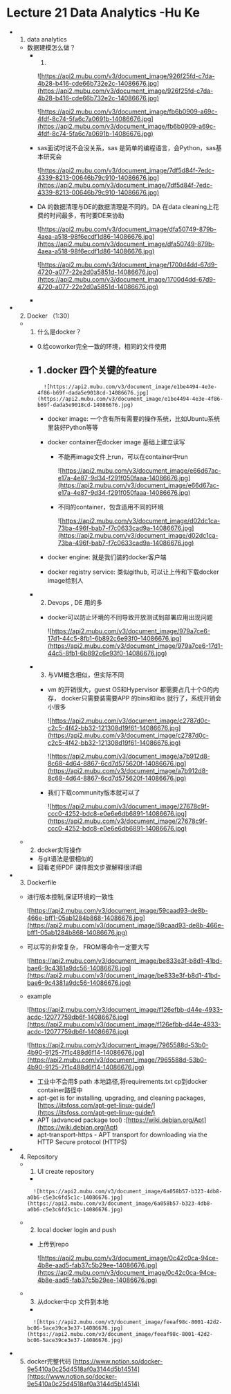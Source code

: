 # Lecture 21 Data Analytics -Hu Ke

- 1. data analytics
    - 数据建模怎么做？
        - 1.
            
            ![https://api2.mubu.com/v3/document_image/926f25fd-c7da-4b28-b416-cde66b732e2c-14086676.jpg](https://api2.mubu.com/v3/document_image/926f25fd-c7da-4b28-b416-cde66b732e2c-14086676.jpg)
            
            ![https://api2.mubu.com/v3/document_image/fb6b0909-a69c-4fdf-8c74-5fa6c7a0691b-14086676.jpg](https://api2.mubu.com/v3/document_image/fb6b0909-a69c-4fdf-8c74-5fa6c7a0691b-14086676.jpg)
            
        - sas面试时说不会没关系，sas 是简单的编程语言，会Python，sas基本研究会
            
            ![https://api2.mubu.com/v3/document_image/7df5d84f-7edc-4339-8213-00646b79c910-14086676.jpg](https://api2.mubu.com/v3/document_image/7df5d84f-7edc-4339-8213-00646b79c910-14086676.jpg)
            
        - DA 的数据清理与DE的数据清理是不同的。DA 在data cleaning上花费的时间最多，有时要DE来协助
            
            ![https://api2.mubu.com/v3/document_image/dfa50749-879b-4aea-a518-98f6ecdf1d86-14086676.jpg](https://api2.mubu.com/v3/document_image/dfa50749-879b-4aea-a518-98f6ecdf1d86-14086676.jpg)
            
            ![https://api2.mubu.com/v3/document_image/1700d4dd-67d9-4720-a077-22e2d0a5851d-14086676.jpg](https://api2.mubu.com/v3/document_image/1700d4dd-67d9-4720-a077-22e2d0a5851d-14086676.jpg)
            
        - 
- 2. Docker （1:30）
    - 1. 什么是docker？
        - 0.给coworker完全一致的环境，相同的文件使用
        - 1 .docker 四个关键的feature
            - 
                
                ![https://api2.mubu.com/v3/document_image/e1be4494-4e3e-4f86-b69f-dada5e9018cd-14086676.jpg](https://api2.mubu.com/v3/document_image/e1be4494-4e3e-4f86-b69f-dada5e9018cd-14086676.jpg)
                
            - docker image: 一个含有所有需要的操作系统，比如Ubuntu系统里装好Python等等
            - docker container在docker image 基础上建立读写
                - 不能再image文件上run，可以在container中run
                    
                    ![https://api2.mubu.com/v3/document_image/e66d67ac-e17a-4e87-9d34-f291f050faaa-14086676.jpg](https://api2.mubu.com/v3/document_image/e66d67ac-e17a-4e87-9d34-f291f050faaa-14086676.jpg)
                    
                - 不同的container，包含适用不同的环境
                    
                    ![https://api2.mubu.com/v3/document_image/d02dc1ca-73ba-496f-bab7-f7c0633cad9a-14086676.jpg](https://api2.mubu.com/v3/document_image/d02dc1ca-73ba-496f-bab7-f7c0633cad9a-14086676.jpg)
                    
            - docker engine: 就是我们装的docker客户端
            - docker registry service: 类似github, 可以让上传和下载docker image给别人
        - 2. Devops , DE 用的多
            - docker可以防止环境的不同导致开放测试到部署应用出现问题
                
                ![https://api2.mubu.com/v3/document_image/979a7ce6-17d1-44c5-8fb1-6b892c6e93f0-14086676.jpg](https://api2.mubu.com/v3/document_image/979a7ce6-17d1-44c5-8fb1-6b892c6e93f0-14086676.jpg)
                
        - 3. 与VM概念相似，但实际不同
            - vm 的开销很大，guest OS和Hypervisor 都需要占几十个G的内存， docker只需要装需要APP 的bins和libs 就行了，系统开销会小很多
                
                ![https://api2.mubu.com/v3/document_image/c2787d0c-c2c5-4f42-bb32-121308d19f61-14086676.jpg](https://api2.mubu.com/v3/document_image/c2787d0c-c2c5-4f42-bb32-121308d19f61-14086676.jpg)
                
                ![https://api2.mubu.com/v3/document_image/a7b912d8-8c68-4d64-8867-6cd7d575620f-14086676.jpg](https://api2.mubu.com/v3/document_image/a7b912d8-8c68-4d64-8867-6cd7d575620f-14086676.jpg)
                
            - 我们下载community版本就可以了
                
                ![https://api2.mubu.com/v3/document_image/27678c9f-ccc0-4252-bdc8-e0e6e6db6891-14086676.jpg](https://api2.mubu.com/v3/document_image/27678c9f-ccc0-4252-bdc8-e0e6e6db6891-14086676.jpg)
                
    - 2. docker实际操作
        - 与git语法是很相似的
        - 回看老师PDF 课件图文步骤解释很详细
- 3. Dockerfile
    - 进行版本控制,保证环境的一致性
        
        ![https://api2.mubu.com/v3/document_image/59caad93-de8b-466e-bff1-05ab1284b868-14086676.jpg](https://api2.mubu.com/v3/document_image/59caad93-de8b-466e-bff1-05ab1284b868-14086676.jpg)
        
    - 可以写的非常复杂， FROM等命令一定要大写
        
        ![https://api2.mubu.com/v3/document_image/be833e3f-b8d1-41bd-bae6-9c4381a9dc56-14086676.jpg](https://api2.mubu.com/v3/document_image/be833e3f-b8d1-41bd-bae6-9c4381a9dc56-14086676.jpg)
        
    - example
        
        ![https://api2.mubu.com/v3/document_image/f126efbb-d44e-4933-acdc-12077759db6f-14086676.jpg](https://api2.mubu.com/v3/document_image/f126efbb-d44e-4933-acdc-12077759db6f-14086676.jpg)
        
        ![https://api2.mubu.com/v3/document_image/7965588d-53b0-4b90-9125-7f1c488d6f14-14086676.jpg](https://api2.mubu.com/v3/document_image/7965588d-53b0-4b90-9125-7f1c488d6f14-14086676.jpg)
        
        - 工业中不会用$ path 本地路径,将requirements.txt cp到docker container路径中
        - apt-get is for installing, upgrading, and cleaning packages, [https://itsfoss.com/apt-get-linux-guide/](https://itsfoss.com/apt-get-linux-guide/)
        - APT (advanced package tool) :[https://wiki.debian.org/Apt](https://wiki.debian.org/Apt)
        - apt-transport-https - APT transport for downloading via the HTTP Secure protocol (HTTPS)
- 4. Repository
    - 1. UI create repository
        - 
            
            ![https://api2.mubu.com/v3/document_image/6a058b57-b323-4db8-a0b6-c5e3c6fd5c1c-14086676.jpg](https://api2.mubu.com/v3/document_image/6a058b57-b323-4db8-a0b6-c5e3c6fd5c1c-14086676.jpg)
            
    - 2. local docker login and push
        - 上传到repo
            
            ![https://api2.mubu.com/v3/document_image/0c42c0ca-94ce-4b8e-aad5-fab37c5b29ee-14086676.jpg](https://api2.mubu.com/v3/document_image/0c42c0ca-94ce-4b8e-aad5-fab37c5b29ee-14086676.jpg)
            
    - 3. 从docker中cp 文件到本地
        - 
            
            ![https://api2.mubu.com/v3/document_image/feeaf98c-8001-42d2-bc06-5ace39ce3e37-14086676.jpg](https://api2.mubu.com/v3/document_image/feeaf98c-8001-42d2-bc06-5ace39ce3e37-14086676.jpg)
            
- 5. docker完整代码 [https://www.notion.so/docker-9e5410a0c25d4518af0a3144d5b14514](https://www.notion.so/docker-9e5410a0c25d4518af0a3144d5b14514)